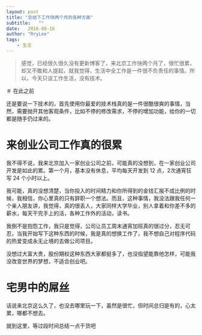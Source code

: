 ```yaml
---
layout: post
title: "总结下工作快两个月的各种方面"
subtitle:   ""
date:   2016-08-16
author: "RryLee"
tags:
    - 生活
---
```


> 感觉，已经很久很久没有更新博客了，来北京工作快两个月了，很忙很累，却又不敢和人提起，就我觉得，生活中全工作是一件很不负责任的事情。所以，今天只谈工作生活，没有技术。


＃ 在此之前

还是要说一下技术的，首先使用你最爱的技术栈真的是一件很酷很爽的事情，当然，需要抛开其他客观条件，比如不停的修改需求，不停的增加功能，给你的一切都是随手仍过来的。

# 来创业公司工作真的很累

我不得不说，我来北京加入一家创业公司之前，可能真的没想到，在一家创业公司开发是如此的累。第一个月，基本没有休息，平均每天开发到 12 点，2次通宵狂写 24 个小时以上。

我可能，真的没想清楚，当你投入的时间精力和你所得到的金钱汇报不成比例的时候，我相信，你心里真的只有辞职一个想法。而且，这种事情，我没法跟我任何一个亲人朋友讲，我觉得，真的很丢人，大家同样大学毕业，别人拿着和你差不多的薪水，每天干完手上的活，各种工作外的活动，读书。

我倒不是抱怨工作，我只是觉得，公司让员工周末通宵加班真的很过分，忍无可忍，当我开始写下这种东西的时候，我是真的想换工作了，我不想自己对程序代码的热爱变成永无止境的去做公司项目。

没想过大富大贵，股份期权这种东西大家都挺多了，也没指望能靠他怎样，可能我没改变世界的梦想，不适合创业吧。

# 宅男中的屌丝

话说来北京这么久了，也没去哪里玩一下，虽然是很忙，但时间总归是有的，心太累，哪都不想去。

就到这里，等过段时间总结一点干货吧

